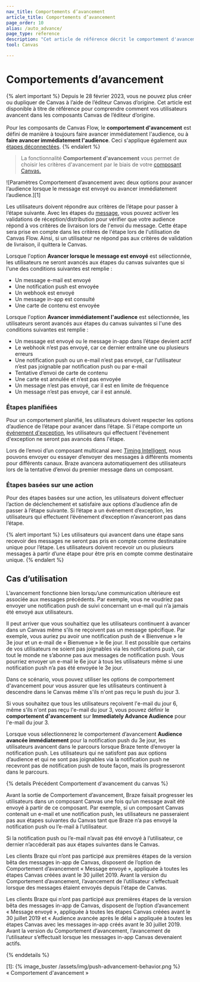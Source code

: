 ```yaml
---
nav_title: Comportements d’avancement
article_title: Comportements d’avancement
page_order: 10
alias: /auto_advance/
page_type: reference
description: "Cet article de référence décrit le comportement d'avancement et couvre divers scénarios qui peuvent se présenter lorsque vous avancez dans un Canvas."
tool: Canvas

---
```


# Comportements d’avancement

{% alert important %}
Depuis le 28 février 2023, vous ne pouvez plus créer ou dupliquer de Canvas à l’aide de l’éditeur Canvas d’origine. Cet article est disponible à titre de référence pour comprendre comment vos utilisateurs avancent dans les composants Canvas de l’éditeur d’origine. <br><br>Pour les composants de Canvas Flow, le **comportement d'avancement** est défini de manière à toujours faire avancer immédiatement l'audience, ou à **faire avancer immédiatement l'audience**. Ceci s'applique également aux [étapes déconnectées]({{site.baseurl}}/user_guide/engagement_tools/canvas/managing_canvases/change_your_canvas_after_launch/#disconnected-steps/).
{% endalert %}

> La fonctionnalité **Comportement d'avancement** vous permet de choisir les critères d'avancement par le biais de votre [composant Canvas.]({{site.baseurl}}/user_guide/engagement_tools/canvas/canvas_components/about/) 

![Paramètres Comportement d’avancement avec deux options pour avancer l’audience lorsque le message est envoyé ou avancer immédiatement l’audience.][1]

Les utilisateurs doivent répondre aux critères de l’étape pour passer à l’étape suivante. Avec les étapes du [message]({{site.baseurl}}/user_guide/engagement_tools/canvas/canvas_components/message_step/), vous pouvez activer les validations de réception/distribution pour vérifier que votre audience répond à vos critères de livraison lors de l'envoi du message. Cette étape sera prise en compte dans les critères de l'étape lors de l'utilisation de Canvas Flow. Ainsi, si un utilisateur ne répond pas aux critères de validation de livraison, il quittera le Canvas.

Lorsque l'option **Avancer lorsque le message est envoyé** est sélectionnée, les utilisateurs ne seront avancés aux étapes du canvas suivantes que si l'une des conditions suivantes est remplie :

- Un message e-mail est envoyé
- Une notification push est envoyée
- Un webhook est envoyé
- Un message in-app est consulté
- Une carte de contenu est envoyée

Lorsque l'option **Avancer immédiatement l'audience** est sélectionnée, les utilisateurs seront avancés aux étapes du canvas suivantes si l'une des conditions suivantes est remplie :

- Un message est envoyé ou le message in-app dans l’étape devient actif
- Le webhook n’est pas envoyé, car ce dernier entraîne une ou plusieurs erreurs
- Une notification push ou un e-mail n’est pas envoyé, car l’utilisateur n’est pas joignable par notification push ou par e-mail
- Tentative d’envoi de carte de contenu 
- Une carte est annulée et n’est pas envoyée
- Un message n’est pas envoyé, car il est en limite de fréquence
- Un message n’est pas envoyé, car il est annulé.

### Étapes planifiées

Pour un comportement planifié, les utilisateurs doivent respecter les options d’audience de l’étape pour avancer dans l’étape. Si l'étape comporte un [événement d'exception]({{site.baseurl}}/user_guide/engagement_tools/canvas/create_a_canvas/exception_events/), les utilisateurs qui effectuent l'événement d'exception ne seront pas avancés dans l'étape.

Lors de l’envoi d’un composant multicanal avec [Timing Intelligent]({{site.baseurl}}/user_guide/brazeai/intelligence/intelligent_timing/), nous pouvons envoyer ou essayer d’envoyer des messages à différents moments pour différents canaux. Braze avancera automatiquement des utilisateurs lors de la tentative d’envoi du premier message dans un composant.

### Étapes basées sur une action

Pour des étapes basées sur une action, les utilisateurs doivent effectuer l’action de déclenchement et satisfaire aux options d’audience afin de passer à l’étape suivante. Si l’étape a un événement d’exception, les utilisateurs qui effectuent l’événement d’exception n’avanceront pas dans l’étape.

{% alert important %}
Les utilisateurs qui avancent dans une étape sans recevoir des messages ne seront pas pris en compte comme destinataire unique pour l’étape. Les utilisateurs doivent recevoir un ou plusieurs messages à partir d’une étape pour être pris en compte comme destinataire unique.
{% endalert %}

## Cas d’utilisation

L’avancement fonctionne bien lorsqu’une communication ultérieure est associée aux messages précédents. Par exemple, vous ne voudriez pas envoyer une notification push de suivi concernant un e-mail qui n’a jamais été envoyé aux utilisateurs.

Il peut arriver que vous souhaitiez que les utilisateurs continuent à avancer dans un Canvas même s’ils ne reçoivent pas un message spécifique. Par exemple, vous auriez pu avoir une notification push de « Bienvenue » le 3e jour et un e-mail de « Bienvenue » le 6e jour. Il est possible que certains de vos utilisateurs ne soient pas joignables via les notifications push, car tout le monde ne s’abonne pas aux messages de notification push. Vous pourriez envoyer un e-mail le 6e jour à tous les utilisateurs même si une notification push n’a pas été envoyée le 3e jour.

Dans ce scénario, vous pouvez utiliser les options de comportement d'avancement pour vous assurer que les utilisateurs continuent à descendre dans le Canvas même s'ils n'ont pas reçu le push du jour 3.

Si vous souhaitez que tous les utilisateurs reçoivent l'e-mail du jour 6, même s'ils n'ont pas reçu l'e-mail du jour 3, vous pouvez définir le **comportement d'avancement** sur **Immediately Advance Audience** pour l'e-mail du jour 3.

Lorsque vous sélectionnerez le comportement d’avancement **Audience avancée immédiatement** pour la notification push du 3e jour, les utilisateurs avancent dans le parcours lorsque Braze tente d’envoyer la notification push. Les utilisateurs qui ne satisfont pas aux options d’audience et qui ne sont pas joignables via la notification push ne recevront pas de notification push de toute façon, mais ils progresseront dans le parcours.

{% details Précédent Comportement d'avancement du canvas %}

Avant la sortie de Comportement d’avancement, Braze faisait progresser les utilisateurs dans un composant Canvas une fois qu’un message avait été envoyé à partir de ce composant. Par exemple, si un composant Canvas contenait un e-mail et une notification push, les utilisateurs ne passeraient pas aux étapes suivantes du Canvas tant que Braze n’a pas envoyé la notification push ou l’e-mail à l’utilisateur.

Si la notification push ou l’e-mail n’avait pas été envoyé à l’utilisateur, ce dernier n’accéderait pas aux étapes suivantes dans le Canvas.

Les clients Braze qui n’ont pas participé aux premières étapes de la version bêta des messages in-app de Canvas, disposent de l’option de Comportement d’avancement « Message envoyé », appliquée à toutes les étapes Canvas créées avant le 30 juillet 2019. Avant la version du Comportement d’avancement, l’avancement de l’utilisateur s’effectuait lorsque des messages étaient envoyés depuis l'étape de Canvas.

Les clients Braze qui n’ont pas participé aux premières étapes de la version bêta des messages in-app de Canvas, disposent de l’option d’avancement « Message envoyé », appliquée à toutes les étapes Canvas créées avant le 30 juillet 2019 et « Audience avancée après le délai » appliquée à toutes les étapes Canvas avec les messages in-app créés avant le 30 juillet 2019. Avant la version du Comportement d’avancement, l’avancement de l’utilisateur s’effectuait lorsque les messages in-app Canvas devenaient actifs.

{% enddetails %}

[1]: {% image_buster /assets/img/push-advancement-behavior.png %} « Comportement d'avancement »
